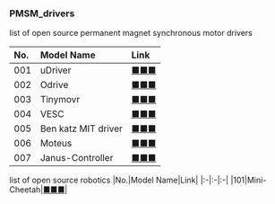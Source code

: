 ### PMSM_drivers
list of open source permanent magnet synchronous motor drivers

|No.|Model Name|Link|
|:-|:-|:-|
|001|uDriver|[■■■](https://github.com/NoLoPhe/PMSM_drivers/tree/master/001_uDriver)|
|002|Odrive|[■■■](https://github.com/NoLoPhe/PMSM_drivers/tree/master/002_Odrive)|
|003|Tinymovr|[■■■](https://github.com/NoLoPhe/PMSM_drivers/tree/master/003_Tinymovr)|
|004|VESC|[■■■](https://github.com/NoLoPhe/PMSM_drivers/tree/master/004_VESC)|
|005|Ben katz MIT driver|[■■■](https://github.com/NoLoPhe/PMSM_drivers/tree/master/005_bgkatz)|
|006|Moteus|[■■■](https://github.com/NoLoPhe/PMSM_drivers/tree/master/006_Moteus)|
|007|Janus-Controller|[■■■](https://github.com/NoLoPhe/PMSM_drivers/tree/master/007_Janus_Controller)|

list of open source robotics
|No.|Model Name|Link|
|:-|:-|:-|
|101|Mini-Cheetah|[■■■](https://github.com/NoLoPhe/PMSM_drivers/tree/master/101_Mini_Cheetah)|

